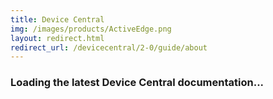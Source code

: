 ```yaml
---
title: Device Central
img: /images/products/ActiveEdge.png
layout: redirect.html
redirect_url: /devicecentral/2-0/guide/about
---
```


### Loading the latest Device Central documentation...










